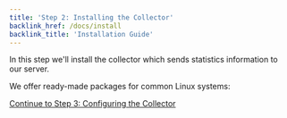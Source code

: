 ```yaml
---
title: 'Step 2: Installing the Collector'
backlink_href: /docs/install
backlink_title: 'Installation Guide'
---
```


In this step we'll install the collector which sends statistics information to our server.

We offer ready-made packages for common Linux systems:

<div><docs-collector-install></docs-collector-install></div>

[Continue to Step 3: Configuring the Collector](/docs/install/03_configuring_the_collector)
